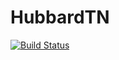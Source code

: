 # HubbardTN

[![Build Status](https://github.com/DaanVrancken/HubbardTN.jl/actions/workflows/CI.yml/badge.svg?branch=master)](https://github.com/DaanVrancken/HubbardTN.jl/actions/workflows/CI.yml?query=branch%3Amaster)
